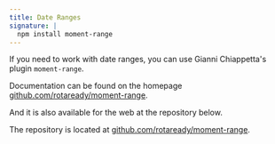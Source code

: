 ```yaml
---
title: Date Ranges
signature: |
  npm install moment-range
---
```



If you need to work with date ranges, you can use Gianni Chiappetta's plugin `moment-range`.

Documentation can be found on the homepage [github.com/rotaready/moment-range](https://github.com/rotaready/moment-range).

And it is also available for the web at the repository below.

The repository is located at [github.com/rotaready/moment-range](https://github.com/rotaready/moment-range).
